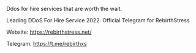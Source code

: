 Ddos for hire services that are worth the wait.

Leading DDoS For Hire Service 2022. Official Telegram for RebirthStress

Website: https://rebirthstress.net/

Telegram: https://t.me/rebirthxs
